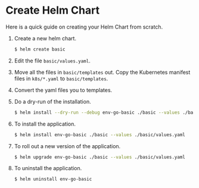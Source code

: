 # Create Helm Chart

Here is a quick guide on creating your Helm Chart from scratch.

1. Create a new helm chart.

   ```bash
   $ helm create basic
   ```

1. Edit the file `basic/values.yaml`. 
1. Move all the files in `basic/templates` out. Copy the Kubernetes manifest files in `k8s/*.yaml` to `basic/templates`.
1. Convert the yaml files you to templates.
1. Do a dry-run of the installation.

   ```bash
   $ helm install --dry-run --debug env-go-basic ./basic --values ./basic/values.yaml
   ```

1. To install the application.

   ```bash
   $ helm install env-go-basic ./basic --values ./basic/values.yaml
   ```
   
1. To roll out a new version of the application.

   ```bash
   $ helm upgrade env-go-basic ./basic --values ./basic/values.yaml
   ```   
   
1. To uninstall the application.

   ```bash
   $ helm uninstall env-go-basic
   ```

